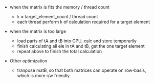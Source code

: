 - when the matrix is fits the memory / thread count
    - k = target_element_count / thread count
    - each thread perform k of calculation required for a target element
- when the matrix is too large
    - load parts of tA and tB into GPU, calc and store temporarily
    - finish calculating all ele in tA and tB, get the one target element
    - repeat above to finish the total calculation

- Other optimization
    - tranpose matB, so that both matrices can operate on row-basis, which is more r/w friendly